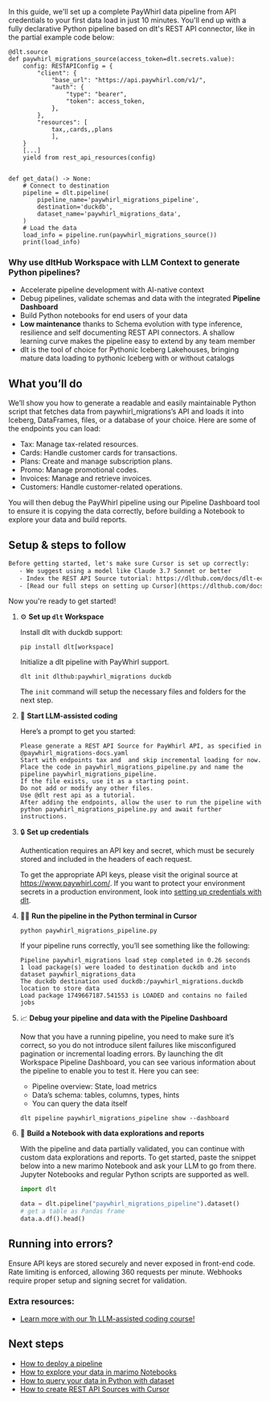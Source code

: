 In this guide, we'll set up a complete PayWhirl data pipeline from API credentials to your first data load in just 10 minutes. You'll end up with a fully declarative Python pipeline based on dlt's REST API connector, like in the partial example code below:

```python-outcome
@dlt.source
def paywhirl_migrations_source(access_token=dlt.secrets.value):
    config: RESTAPIConfig = {
        "client": {
            "base_url": "https://api.paywhirl.com/v1/",
            "auth": {
                "type": "bearer",
                "token": access_token,
            },
        },
        "resources": [
            tax,,cards,,plans
            ],
    }
    [...]
    yield from rest_api_resources(config)


def get_data() -> None:
    # Connect to destination
    pipeline = dlt.pipeline(
        pipeline_name='paywhirl_migrations_pipeline',
        destination='duckdb',
        dataset_name='paywhirl_migrations_data', 
    )
    # Load the data
    load_info = pipeline.run(paywhirl_migrations_source())
    print(load_info) 
```

### Why use dltHub Workspace with LLM Context to generate Python pipelines?

- Accelerate pipeline development with AI-native context
- Debug pipelines, validate schemas and data with the integrated **Pipeline Dashboard**
- Build Python notebooks for end users of your data
- **Low maintenance** thanks to Schema evolution with type inference, resilience and self documenting REST API connectors. A shallow learning curve makes the pipeline easy to extend by any team member
- dlt is the tool of choice for Pythonic Iceberg Lakehouses, bringing mature data loading to pythonic Iceberg with or without catalogs

## What you’ll do

We’ll show you how to generate a readable and easily maintainable Python script that fetches data from paywhirl_migrations’s API and loads it into Iceberg, DataFrames, files, or a database of your choice. Here are some of the endpoints you can load:

- Tax: Manage tax-related resources.
- Cards: Handle customer cards for transactions.
- Plans: Create and manage subscription plans.
- Promo: Manage promotional codes.
- Invoices: Manage and retrieve invoices.
- Customers: Handle customer-related operations.

You will then debug the PayWhirl pipeline using our Pipeline Dashboard tool to ensure it is copying the data correctly, before building a Notebook to explore your data and build reports.

## Setup & steps to follow

```default
Before getting started, let's make sure Cursor is set up correctly:
   - We suggest using a model like Claude 3.7 Sonnet or better
   - Index the REST API Source tutorial: https://dlthub.com/docs/dlt-ecosystem/verified-sources/rest_api/ and add it to context as **@dlt rest api**
   - [Read our full steps on setting up Cursor](https://dlthub.com/docs/dlt-ecosystem/llm-tooling/cursor-restapi#23-configuring-cursor-with-documentation)
```

Now you're ready to get started!

1. ⚙️ **Set up `dlt` Workspace**
    
    Install dlt with duckdb support:
    ```shell
    pip install dlt[workspace]
    ```

    Initialize a dlt pipeline with PayWhirl support.
    ```shell
    dlt init dlthub:paywhirl_migrations duckdb
    ```

    The `init` command will setup the necessary files and folders for the next step.
    
2. 🤠 **Start LLM-assisted coding**
    
    Here’s a prompt to get you started:
    
    ```prompt
    Please generate a REST API Source for PayWhirl API, as specified in @paywhirl_migrations-docs.yaml 
    Start with endpoints tax and  and skip incremental loading for now. 
    Place the code in paywhirl_migrations_pipeline.py and name the pipeline paywhirl_migrations_pipeline. 
    If the file exists, use it as a starting point. 
    Do not add or modify any other files. 
    Use @dlt rest api as a tutorial. 
    After adding the endpoints, allow the user to run the pipeline with python paywhirl_migrations_pipeline.py and await further instructions.
    ```

    
3. 🔒 **Set up credentials** 
    
    Authentication requires an API key and secret, which must be securely stored and included in the headers of each request.
    
    To get the appropriate API keys, please visit the original source at https://www.paywhirl.com/.
    If you want to protect your environment secrets in a production environment, look into [setting up credentials with dlt](https://dlthub.com/docs/walkthroughs/add_credentials).
    
4. 🏃‍♀️ **Run the pipeline in the Python terminal in Cursor**
    
    ```shell
    python paywhirl_migrations_pipeline.py
    ```
    
    If your pipeline runs correctly, you’ll see something like the following:
    
    ```shell
    Pipeline paywhirl_migrations load step completed in 0.26 seconds
    1 load package(s) were loaded to destination duckdb and into dataset paywhirl_migrations_data
    The duckdb destination used duckdb:/paywhirl_migrations.duckdb location to store data
    Load package 1749667187.541553 is LOADED and contains no failed jobs
    ```
    
5. 📈 **Debug your pipeline and data with the Pipeline Dashboard**

    Now that you have a running pipeline, you need to make sure it’s correct, so you do not introduce silent failures like misconfigured pagination or incremental loading errors. By launching the dlt Workspace Pipeline Dashboard, you can see various information about the pipeline to enable you to test it. Here you can see:
    - Pipeline overview: State, load metrics
    - Data’s schema: tables, columns, types, hints
    - You can query the data itself
    
    ```shell
    dlt pipeline paywhirl_migrations_pipeline show --dashboard
    ```
    
6. 🐍 **Build a Notebook with data explorations and reports**

    With the pipeline and data partially validated, you can continue with custom data explorations and reports. To get started, paste the snippet below into a new marimo Notebook and ask your LLM to go from there. Jupyter Notebooks and regular Python scripts are supported as well.

    
    ```python
    import dlt

   data = dlt.pipeline("paywhirl_migrations_pipeline").dataset()
   # get a table as Pandas frame
   data.a.df().head()
    ```

## Running into errors?

Ensure API keys are stored securely and never exposed in front-end code. Rate limiting is enforced, allowing 360 requests per minute. Webhooks require proper setup and signing secret for validation.

### Extra resources:

- [Learn more with our 1h LLM-assisted coding course!](https://www.youtube.com/watch?v=GGid70rnJuM)

## Next steps

- [How to deploy a pipeline](https://dlthub.com/docs/walkthroughs/deploy-a-pipeline)
- [How to explore your data in marimo Notebooks](https://dlthub.com/docs/general-usage/dataset-access/marimo)
- [How to query your data in Python with dataset](https://dlthub.com/docs/general-usage/dataset-access/dataset)
- [How to create REST API Sources with Cursor](https://dlthub.com/docs/dlt-ecosystem/llm-tooling/cursor-restapi)